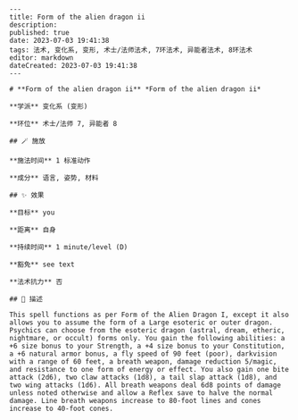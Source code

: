 
    ---
    title: Form of the alien dragon ii
    description: 
    published: true
    date: 2023-07-03 19:41:38
    tags: 法术, 变化系, 变形, 术士/法师法术, 7环法术, 异能者法术, 8环法术
    editor: markdown
    dateCreated: 2023-07-03 19:41:38
    ---

    # **Form of the alien dragon ii** *Form of the alien dragon ii*

    **学派** 变化系 (变形) 

    **环位** 术士/法师 7, 异能者 8

    ## 🪄 施放

    **施法时间** 1 标准动作

    **成分** 语言, 姿势, 材料

    ## ✨ 效果 

    **目标** you 

    **距离** 自身  

    **持续时间** 1 minute/level (D) 

    **豁免** see text

    **法术抗力** 否

    ## 📖 描述

    This spell functions as per Form of the Alien Dragon I, except it also allows you to assume the form of a Large esoteric or outer dragon. Psychics can choose from the esoteric dragon (astral, dream, etheric, nightmare, or occult) forms only. You gain the following abilities: a +6 size bonus to your Strength, a +4 size bonus to your Constitution, a +6 natural armor bonus, a fly speed of 90 feet (poor), darkvision with a range of 60 feet, a breath weapon, damage reduction 5/magic, and resistance to one form of energy or effect. You also gain one bite attack (2d6), two claw attacks (1d8), a tail slap attack (1d8), and two wing attacks (1d6). All breath weapons deal 6d8 points of damage unless noted otherwise and allow a Reflex save to halve the normal damage. Line breath weapons increase to 80-foot lines and cones increase to 40-foot cones.
    